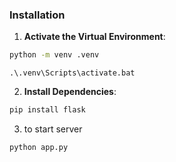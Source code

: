 ### Installation 

1. **Activate the Virtual Environment**:
```bash
python -m venv .venv
```

```shell
.\.venv\Scripts\activate.bat
```

2. **Install Dependencies**:
```bash
pip install flask
```

3. to start server
```bash
python app.py
```
